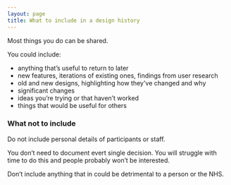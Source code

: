 ```yaml
---
layout: page
title: What to include in a design history
---
```


Most things you do can be shared.

You could include:

* anything that’s useful to return to later
* new features, iterations of existing ones, findings from user research
* old and new designs, highlighting how they've changed and why
* significant changes
* ideas you’re trying or that haven’t worked
* things that would be useful for others

### What not to include

Do not include personal details of participants or staff.

You don’t need to document evert single decision. You will struggle with time to do this and people probably won’t be interested.

Don’t include anything that in could be detrimental to a person or the NHS.
